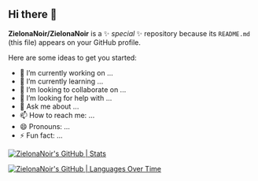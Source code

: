 ## Hi there 👋


**ZielonaNoir/ZielonaNoir** is a ✨ _special_ ✨ repository because its `README.md` (this file) appears on your GitHub profile.

Here are some ideas to get you started:

- 🔭 I’m currently working on ...
- 🌱 I’m currently learning ...
- 👯 I’m looking to collaborate on ...
- 🤔 I’m looking for help with ...
- 💬 Ask me about ...
- 📫 How to reach me: ...
- 😄 Pronouns: ...
- ⚡ Fun fact: ...

[![ZielonaNoir's GitHub | Stats](https://stats.quira.sh/ZielonaNoir/github?theme=dark)](https://quira.sh?utm_source=widgets&utm_campaign=ZielonaNoir)

[![ZielonaNoir's GitHub | Languages Over Time](https://stats.quira.sh/ZielonaNoir/languages-over-time?theme=dark)](https://quira.sh?utm_source=widgets&utm_campaign=ZielonaNoir)
